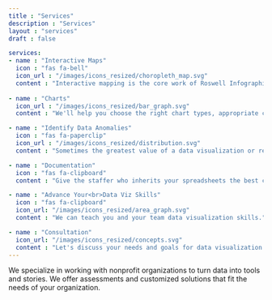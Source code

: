 ```yaml
---
title : "Services"
description : "Services"
layout : "services"
draft : false

services:
- name : "Interactive Maps"
  icon : "fas fa-bell"
  icon_url : "/images/icons_resized/choropleth_map.svg"
  content : "Interactive mapping is the core work of Roswell Infographics. Bring your data to life. Scorecard Maps. Vote Maps. Dot Maps. "
  
- name : "Charts"
  icon_url : "/images/icons_resized/bar_graph.svg"
  content : "We'll help you choose the right chart types, appropriate colors, and best user experience for data visualizations for your email, video, websites, or reports."

- name : "Identify Data Anomalies"
  icon : "fas fa-paperclip"
  icon_url : "/images/icons_resized/distribution.svg"
  content : "Sometimes the greatest value of a data visualization or report is to help reveal (and&nbsp;correct!) errors in your data."

- name : "Documentation"
  icon : "fas fa-clipboard"
  content : "Give the staffer who inherits your spreadsheets the best chance of continuing your good work. Give 'You&#8209;6&#8209;months&#8209;from&#8209;now' the best chance, as well!"

- name : "Advance Your<br>Data Viz Skills"
  icon : "fas fa-clipboard"
  icon_url: "/images/icons_resized/area_graph.svg"
  content : "We can teach you and your team data visualization skills."

- name : "Consultation"
  icon_url: "/images/icons_resized/concepts.svg"
  content : "Let's discuss your needs and goals for data visualization."
---
```



We specialize in working with nonprofit organizations to turn data into tools and stories. We offer assessments and customized solutions that fit the needs of your organization.
